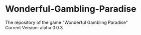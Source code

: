 # Wonderful-Gambling-Paradise
The repository of the game "Wonderful Gambling Paradise"<br>
Current Version: alpha 0.0.3
